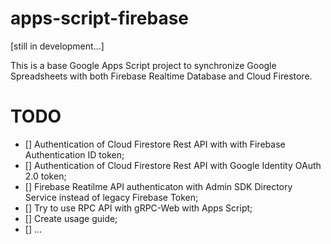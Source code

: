 # apps-script-firebase

[still in development...]

This is a base Google Apps Script project to synchronize Google Spreadsheets with both Firebase Realtime Database and Cloud Firestore.

# TODO
- [] Authentication of Cloud Firestore Rest API with with Firebase Authentication ID token;
- [] Authentication of Cloud Firestore Rest API with Google Identity OAuth 2.0 token;
- [] Firebase Reatilme API authenticaton with Admin SDK Directory Service instead of legacy Firebase Token;
- [] Try to use RPC API with gRPC-Web with Apps Script;
- [] Create usage guide;
- [] ...


